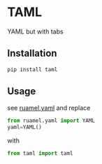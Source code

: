 # TAML

YAML but with tabs

## Installation

```bash
pip install taml
```

## Usage

see [ruamel.yaml](https://yaml.readthedocs.io/en/latest/) and replace

```python
from ruamel.yaml import YAML
yaml=YAML()
```

with

```python
from taml import taml
```
